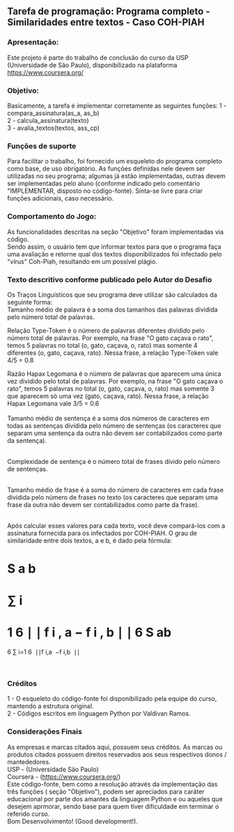 ## Tarefa de programação: Programa completo - Similaridades entre textos - Caso COH-PIAH
### Apresentação:
Este projeto é parte do trabalho de conclusão do curso da USP (Universidade de São Paulo), disponibilizado na plataforma https://www.coursera.org/

### Objetivo:
Basicamente, a tarefa é implementar corretamente as seguintes funções: 
1 - compara_assinatura(as_a, as_b) <br>
2 - calcula_assinatura(texto) <br>
3 - avalia_textos(textos, ass_cp) <br>

### Funções de suporte
Para facilitar o trabalho, foi fornecido um esqueleto do programa completo como base, de uso obrigatório. As funções definidas nele devem ser utilizadas no seu programa; algumas já estão implementadas, outras devem ser implementadas pelo aluno (conforme indicado pelo comentário "IMPLEMENTAR, disposto no código-fonte). Sinta-se livre para criar funções adicionais, caso necessário. <br>

### Comportamento do Jogo:
As funcionalidades descritas na seção "Objetivo" foram implementadas via código.<br>
Sendo assim,  o usuário tem que informar textos para que o programa faça uma avaliação e retorne qual dos textos disponibilizados foi infectado pelo "vírus" Coh-Piah, resultando em um possível plágio.

### Texto descritivo conforme publicado pelo Autor do Desafio
Os Traços Linguísticos que seu programa deve utilizar são calculados da seguinte forma:<br>
Tamanho médio de palavra é a soma dos tamanhos das palavras dividida pelo número total de palavras.

Relação Type-Token é o número de palavras diferentes dividido pelo número total de palavras. Por exemplo, na frase "O gato caçava o rato", temos 5 palavras no total (o, gato, caçava, o, rato) mas somente 4 diferentes (o, gato, caçava, rato). Nessa frase, a relação Type-Token vale 
4/5 = 0.8

Razão Hapax Legomana é o número de palavras que aparecem uma única vez dividido pelo total de palavras. Por exemplo, na frase "O gato caçava o rato", temos 5 palavras no total (o, gato, caçava, o, rato) mas somente 3 que aparecem só uma vez (gato, caçava, rato). Nessa frase, a relação Hapax Legomana vale 
3/5 = 0.6 <br><br>
Tamanho médio de sentença é a soma dos números de caracteres em todas as sentenças dividida pelo número de sentenças (os caracteres que separam uma sentença da outra não devem ser contabilizados como parte da sentença).<br><br>

Complexidade de sentença é o número total de frases divido pelo número de sentenças.<br><br>

Tamanho médio de frase é a soma do número de caracteres em cada frase dividida pelo número de frases no texto  (os caracteres que separam uma frase da outra não devem ser contabilizados como parte da frase).<br><br>

Após calcular esses valores para cada texto, você deve compará-los com a assinatura fornecida para os infectados por COH-PIAH. O grau de similaridade entre dois textos, 
a e b, é dado pela fórmula:<br>

​S
a
b
=
∑
i
=
1
6
∣
∣
f
i
,
a
−
f
i
,
b
∣
∣
6
S 
ab
​
 = 
6
∑ 
i=1
6
​
 ∣∣f 
i,a
​
 −f 
i,b
​
 ∣∣
​

<br>

### Créditos
1 - O esqueleto do código-fonte foi disponibilizado pela equipe do curso, mantendo a estrutura original. <br>
2 - Códigos escritos em linguagem Python por Valdivan Ramos. <br>

### Considerações Finais
As empresas e marcas citados aqui, possuem seus créditos. As marcas ou produtos citados possuem direitos reservados aos seus respectivos donos / mantededores. <br>
USP - (Universidade São Paulo) <br>
Coursera - (https://www.coursera.org/) <br>
Este código-fonte, bem como a resolução através da implementação das três funções ( seção "Objetivo"), podem ser apreciados para caráter educacional por parte dos amantes da linguagem Python e ou aqueles que desejem aprmorar, sendo base para quem tiver dificuldade em terminar o referido curso.<br>
Bom Desenvolvimento! (Good development!). <br>
